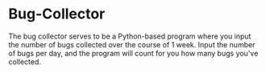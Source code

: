 # Bug-Collector
The bug collector serves to be a Python-based program where you input the number of bugs collected over the course of 1 week. Input the number of bugs per day, and the program will count for you how many bugs you've collected.
